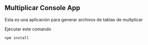 ## Multiplicar Console App

Esta es una aplicación para generar archivos de tablas de multplicar

Ejecutar este comando

```
npm install
```